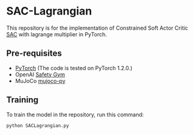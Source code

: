 # SAC-Lagrangian
This repository is for the implementation of Constrained Soft Actor Critic [SAC](https://arxiv.org/abs/1801.01290) with lagrange multiplier in PyTorch.

## Pre-requisites
- [PyTorch](https://pytorch.org/get-started/previous-versions/#v120) (The code is tested on PyTorch 1.2.0.) 
- OpenAI [Safety Gym](https://github.com/openai/safety-gym)
- MuJoCo [mujoco-py](https://github.com/openai/mujoco-py)


## Training

To train the model in the repository, run this command:

```train
python SACLagrangian.py
```
